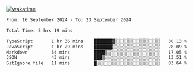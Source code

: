 [![wakatime](https://wakatime.com/badge/user/702d7a0d-6421-40c6-be4d-9b18f6ca91d5.svg)](https://wakatime.com/@702d7a0d-6421-40c6-be4d-9b18f6ca91d5)

<!--START_SECTION:waka-->

```txt
From: 16 September 2024 - To: 23 September 2024

Total Time: 5 hrs 19 mins

TypeScript       1 hr 36 mins    ███████▓░░░░░░░░░░░░░░░░░   30.13 %
JavaScript       1 hr 29 mins    ███████░░░░░░░░░░░░░░░░░░   28.09 %
Markdown         54 mins         ████▒░░░░░░░░░░░░░░░░░░░░   17.05 %
JSON             43 mins         ███▒░░░░░░░░░░░░░░░░░░░░░   13.51 %
GitIgnore file   11 mins         █░░░░░░░░░░░░░░░░░░░░░░░░   03.64 %
```

<!--END_SECTION:waka-->